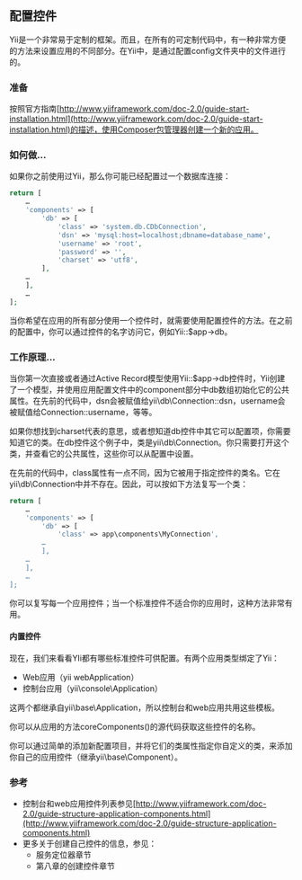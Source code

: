 ## 配置控件

Yii是一个非常易于定制的框架。而且，在所有的可定制代码中，有一种非常方便的方法来设置应用的不同部分。在Yii中，是通过配置config文件夹中的文件进行的。

### 准备

按照官方指南[http://www.yiiframework.com/doc-2.0/guide-start-installation.html](http://www.yiiframework.com/doc-2.0/guide-start-installation.html)的描述，使用Composer包管理器创建一个新的应用。

### 如何做...

如果你之前使用过Yii，那么你可能已经配置过一个数据库连接：

```php
return [
    …
    'components' => [
        'db' => [
            'class' => 'system.db.CDbConnection',
            'dsn' => 'mysql:host=localhost;dbname=database_name',
            'username' => 'root',
            'password' => '',
            'charset' => 'utf8',
        ],
    …
    ],
    …
];
```

当你希望在应用的所有部分使用一个控件时，就需要使用配置控件的方法。在之前的配置中，你可以通过控件的名字访问它，例如Yii::$app-&gt;db。

### 工作原理...

当你第一次直接或者通过Active Record模型使用Yii::$app-&gt;db控件时，Yii创建了一个模型，并使用应用配置文件中的component部分中db数组初始化它的公共属性。在先前的代码中，dsn会被赋值给yii\db\Connection::dsn，username会被赋值给Connection::username，等等。

如果你想找到charset代表的意思，或者想知道db控件中其它可以配置项，你需要知道它的类。在db控件这个例子中，类是yii\db\Connection。你只需要打开这个类，并查看它的公共属性，这些你可以从配置中设置。

在先前的代码中，class属性有一点不同，因为它被用于指定控件的类名。它在yii\db\Connection中并不存在。因此，可以按如下方法复写一个类：

```php
return [
    …
    'components' => [
        'db' => [
            'class' => app\components\MyConnection',
        …
        ],
    …
    ],
    …
];
```

你可以复写每一个应用控件；当一个标准控件不适合你的应用时，这种方法非常有用。

#### 内置控件

现在，我们来看看YIi都有哪些标准控件可供配置。有两个应用类型绑定了Yii：

* Web应用（yii webApplication）
* 控制台应用（yii\console\Application）

这两个都继承自yii\base\Application，所以控制台和web应用共用这些模板。

你可以从应用的方法coreComponents\(\)的源代码获取这些控件的名称。

你可以通过简单的添加新配置项目，并将它们的类属性指定你自定义的类，来添加你自己的应用控件（继承yii\base\Component）。

### 参考

* 控制台和web应用控件列表参见[http://www.yiiframework.com/doc-2.0/guide-structure-application-components.html](http://www.yiiframework.com/doc-2.0/guide-structure-application-components.html)
* 更多关于创建自己控件的信息，参见：
  * 服务定位器章节
  * 第八章的创建控件章节